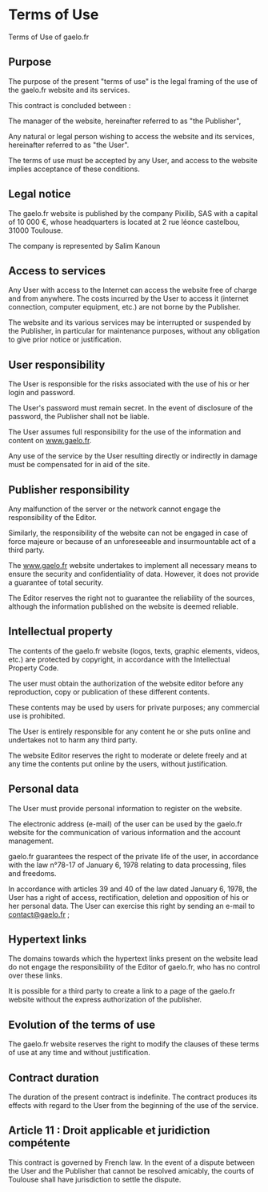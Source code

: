 # Terms of Use

Terms of Use of gaelo.fr

## Purpose

The purpose of the present "terms of use" is the legal framing of the use of the gaelo.fr website and its services.

This contract is concluded between :

The manager of the website, hereinafter referred to as "the Publisher",

Any natural or legal person wishing to access the website and its services, hereinafter referred to as "the User".

The terms of use must be accepted by any User, and access to the website implies acceptance of these conditions.


## Legal notice

The gaelo.fr website is published by the company Pixilib, SAS with a capital of 10 000 €, whose headquarters is located at 2 rue léonce castelbou, 31000 Toulouse.

The company is represented by Salim Kanoun 


## Access to services

Any User with access to the Internet can access the website free of charge and from anywhere. The costs incurred by the User to access it (internet connection, computer equipment, etc.) are not borne by the Publisher.

The website and its various services may be interrupted or suspended by the Publisher, in particular for maintenance purposes, without any obligation to give prior notice or justification.


## User responsibility

The User is responsible for the risks associated with the use of his or her login and password. 

The User's password must remain secret. In the event of disclosure of the password, the Publisher shall not be liable.

The User assumes full responsibility for the use of the information and content on www.gaelo.fr.

Any use of the service by the User resulting directly or indirectly in damage must be compensated for in aid of the site.


## Publisher responsibility

Any malfunction of the server or the network cannot engage the responsibility of the Editor.

Similarly, the responsibility of the website can not be engaged in case of force majeure or because of an unforeseeable and insurmountable act of a third party.

The www.gaelo.fr website undertakes to implement all necessary means to ensure the security and confidentiality of data. However, it does not provide a guarantee of total security.

The Editor reserves the right not to guarantee the reliability of the sources, although the information published on the website is deemed reliable.


## Intellectual property

The contents of the gaelo.fr website (logos, texts, graphic elements, videos, etc.) are protected by copyright, in accordance with the Intellectual Property Code.

The user must obtain the authorization of the website editor before any reproduction, copy or publication of these different contents.

These contents may be used by users for private purposes; any commercial use is prohibited.

The User is entirely responsible for any content he or she puts online and undertakes not to harm any third party.

The website Editor reserves the right to moderate or delete freely and at any time the contents put online by the users, without justification.


## Personal data

The User must provide personal information to register on the website. 

The electronic address (e-mail) of the user can be used by the gaelo.fr website for the communication of various information and the account management.

gaelo.fr guarantees the respect of the private life of the user, in accordance with the law n°78-17 of January 6, 1978 relating to data processing, files and freedoms.

In accordance with articles 39 and 40 of the law dated January 6, 1978, the User has a right of access, rectification, deletion and opposition of his or her personal data. The User can exercise this right by sending an e-mail to contact@gaelo.fr ;


## Hypertext links

The domains towards which the hypertext links present on the website lead do not engage the responsibility of the Editor of gaelo.fr, who has no control over these links.

It is possible for a third party to create a link to a page of the gaelo.fr website without the express authorization of the publisher.


## Evolution of the terms of use

The gaelo.fr website reserves the right to modify the clauses of these terms of use at any time and without justification.


## Contract duration

The duration of the present contract is indefinite. The contract produces its effects with regard to the User from the beginning of the use of the service.


## Article 11 : Droit applicable et juridiction compétente

This contract is governed by French law. 
In the event of a dispute between the User and the Publisher that cannot be resolved amicably, the courts of Toulouse shall have jurisdiction to settle the dispute.